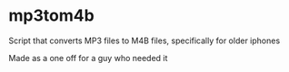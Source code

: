 # mp3tom4b
Script that converts MP3 files to M4B files, specifically for older iphones


Made as a one off for a guy who needed it

